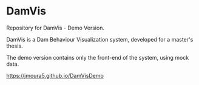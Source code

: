 # DamVis

Repository for DamVis - Demo Version.

DamVis is a Dam Behaviour Visualization system, developed for a master's thesis.

The demo version contains only the front-end of the system, using mock data.

https://jmoura5.github.io/DamVisDemo
